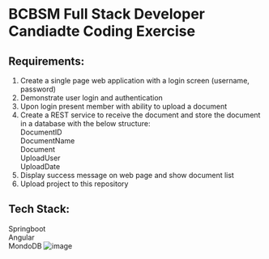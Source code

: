 # BCBSM Full Stack Developer Candiadte Coding Exercise

## Requirements:
1.	Create a single page web application with a login screen (username, password)
2.	Demonstrate user login and authentication
3.	Upon login present member with ability to upload a document
4.	Create a REST service to receive the document and store the document in a database with the below structure:  
DocumentID  
DocumentName  
Document  
UploadUser  
UploadDate
5.	Display success message on web page and show document list
6.	Upload project to this repository

## Tech Stack:  
Springboot  
Angular  
MondoDB
![image](https://github.com/thechuckfrank/bcbsm-full-stack-developer-candidate/assets/558795/55737826-637a-4b09-82ed-affda7e46c97)
